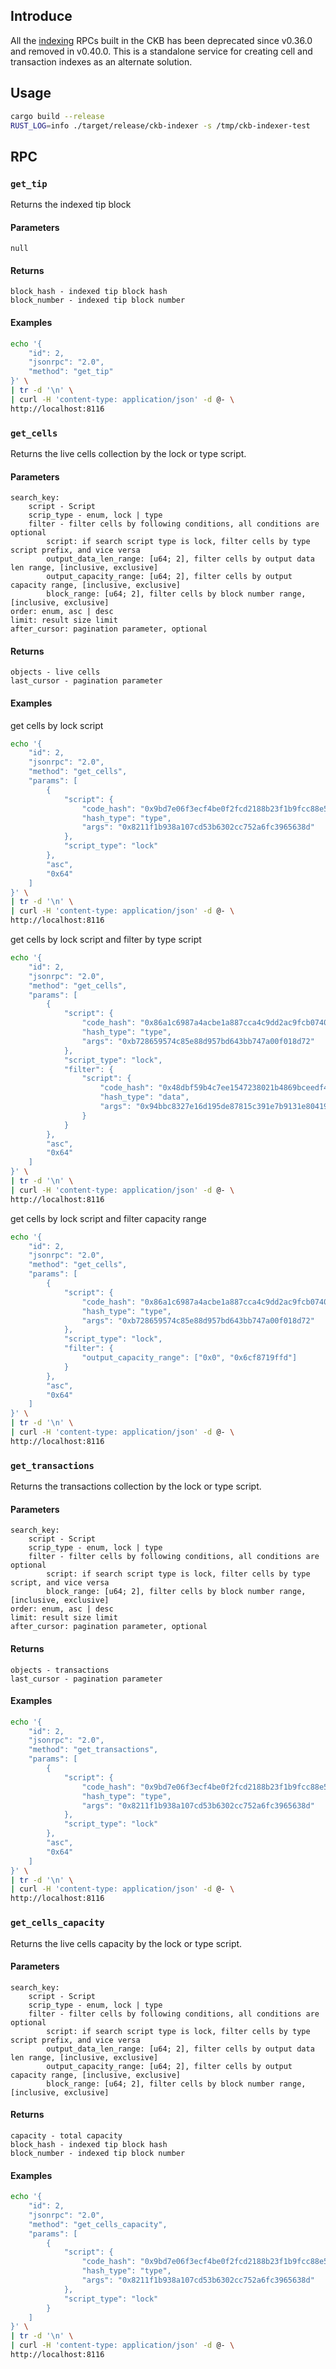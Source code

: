 ## Introduce

All the [indexing](https://github.com/nervosnetwork/ckb/tree/develop/rpc#indexer) RPCs built in the CKB has been deprecated since v0.36.0 and removed in v0.40.0. This is a standalone service for creating cell and transaction indexes as an alternate solution.

## Usage

```bash
cargo build --release
RUST_LOG=info ./target/release/ckb-indexer -s /tmp/ckb-indexer-test
```

## RPC

### `get_tip`

Returns the indexed tip block

#### Parameters
    null

#### Returns

    block_hash - indexed tip block hash
    block_number - indexed tip block number

#### Examples

```bash
echo '{
    "id": 2,
    "jsonrpc": "2.0",
    "method": "get_tip"
}' \
| tr -d '\n' \
| curl -H 'content-type: application/json' -d @- \
http://localhost:8116
```

### `get_cells`

Returns the live cells collection by the lock or type script.

#### Parameters

    search_key:
        script - Script
        scrip_type - enum, lock | type
        filter - filter cells by following conditions, all conditions are optional
            script: if search script type is lock, filter cells by type script prefix, and vice versa
            output_data_len_range: [u64; 2], filter cells by output data len range, [inclusive, exclusive]
            output_capacity_range: [u64; 2], filter cells by output capacity range, [inclusive, exclusive]
            block_range: [u64; 2], filter cells by block number range, [inclusive, exclusive]
    order: enum, asc | desc
    limit: result size limit
    after_cursor: pagination parameter, optional


#### Returns

    objects - live cells
    last_cursor - pagination parameter

#### Examples

get cells by lock script

```bash
echo '{
    "id": 2,
    "jsonrpc": "2.0",
    "method": "get_cells",
    "params": [
        {
            "script": {
                "code_hash": "0x9bd7e06f3ecf4be0f2fcd2188b23f1b9fcc88e5d4b65a8637b17723bbda3cce8",
                "hash_type": "type",
                "args": "0x8211f1b938a107cd53b6302cc752a6fc3965638d"
            },
            "script_type": "lock"
        },
        "asc",
        "0x64"
    ]
}' \
| tr -d '\n' \
| curl -H 'content-type: application/json' -d @- \
http://localhost:8116
```

get cells by lock script and filter by type script

```bash
echo '{
    "id": 2,
    "jsonrpc": "2.0",
    "method": "get_cells",
    "params": [
        {
            "script": {
                "code_hash": "0x86a1c6987a4acbe1a887cca4c9dd2ac9fcb07405bbeda51b861b18bbf7492c4b",
                "hash_type": "type",
                "args": "0xb728659574c85e88d957bd643bb747a00f018d72"
            },
            "script_type": "lock",
            "filter": {
                "script": {
                    "code_hash": "0x48dbf59b4c7ee1547238021b4869bceedf4eea6b43772e5d66ef8865b6ae7212",
                    "hash_type": "data",
                    "args": "0x94bbc8327e16d195de87815c391e7b9131e80419c51a405a0b21227c6ee05129"
                }
            }
        },
        "asc",
        "0x64"
    ]
}' \
| tr -d '\n' \
| curl -H 'content-type: application/json' -d @- \
http://localhost:8116
```

get cells by lock script and filter capacity range

```bash
echo '{
    "id": 2,
    "jsonrpc": "2.0",
    "method": "get_cells",
    "params": [
        {
            "script": {
                "code_hash": "0x86a1c6987a4acbe1a887cca4c9dd2ac9fcb07405bbeda51b861b18bbf7492c4b",
                "hash_type": "type",
                "args": "0xb728659574c85e88d957bd643bb747a00f018d72"
            },
            "script_type": "lock",
            "filter": {
                "output_capacity_range": ["0x0", "0x6cf8719ffd"]
            }
        },
        "asc",
        "0x64"
    ]
}' \
| tr -d '\n' \
| curl -H 'content-type: application/json' -d @- \
http://localhost:8116
```

### `get_transactions`

Returns the transactions collection by the lock or type script.

#### Parameters

    search_key:
        script - Script
        scrip_type - enum, lock | type
        filter - filter cells by following conditions, all conditions are optional
            script: if search script type is lock, filter cells by type script, and vice versa
            block_range: [u64; 2], filter cells by block number range, [inclusive, exclusive]
    order: enum, asc | desc
    limit: result size limit
    after_cursor: pagination parameter, optional


#### Returns

    objects - transactions
    last_cursor - pagination parameter

#### Examples

```bash
echo '{
    "id": 2,
    "jsonrpc": "2.0",
    "method": "get_transactions",
    "params": [
        {
            "script": {
                "code_hash": "0x9bd7e06f3ecf4be0f2fcd2188b23f1b9fcc88e5d4b65a8637b17723bbda3cce8",
                "hash_type": "type",
                "args": "0x8211f1b938a107cd53b6302cc752a6fc3965638d"
            },
            "script_type": "lock"
        },
        "asc",
        "0x64"
    ]
}' \
| tr -d '\n' \
| curl -H 'content-type: application/json' -d @- \
http://localhost:8116
```

### `get_cells_capacity`

Returns the live cells capacity by the lock or type script.

#### Parameters

    search_key:
        script - Script
        scrip_type - enum, lock | type
        filter - filter cells by following conditions, all conditions are optional
            script: if search script type is lock, filter cells by type script prefix, and vice versa
            output_data_len_range: [u64; 2], filter cells by output data len range, [inclusive, exclusive]
            output_capacity_range: [u64; 2], filter cells by output capacity range, [inclusive, exclusive]
            block_range: [u64; 2], filter cells by block number range, [inclusive, exclusive]

#### Returns

    capacity - total capacity
    block_hash - indexed tip block hash
    block_number - indexed tip block number

#### Examples

```bash
echo '{
    "id": 2,
    "jsonrpc": "2.0",
    "method": "get_cells_capacity",
    "params": [
        {
            "script": {
                "code_hash": "0x9bd7e06f3ecf4be0f2fcd2188b23f1b9fcc88e5d4b65a8637b17723bbda3cce8",
                "hash_type": "type",
                "args": "0x8211f1b938a107cd53b6302cc752a6fc3965638d"
            },
            "script_type": "lock"
        }
    ]
}' \
| tr -d '\n' \
| curl -H 'content-type: application/json' -d @- \
http://localhost:8116
```
